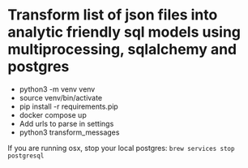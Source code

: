 # Transform list of json files into analytic friendly sql models using multiprocessing, sqlalchemy and postgres

- python3 -m venv venv
- source venv/bin/activate
- pip install -r requirements.pip
- docker compose up
- Add urls to parse in settings
- python3 transform_messages

If you are running osx, stop your local postgres: `brew services stop postgresql`
